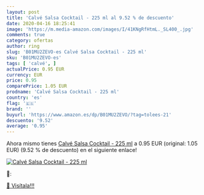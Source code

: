 ```yaml
---
layout: post
title: 'Calvé Salsa Cocktail - 225 ml al 9.52 % de descuento'
date: 2020-04-16 18:25:41
image: 'https://m.media-amazon.com/images/I/41KNgRfHtmL._SL400_.jpg'
comments: true
category: ofertas
author: ring
slug: 'B01MU2ZEVO-es Calvé Salsa Cocktail - 225 ml'
sku: 'B01MU2ZEVO-es'
tags: [ 'calvé', ]
actualPrice: 0.95 EUR
currency: EUR
price: 0.95
comparePrice: 1.05 EUR
prodname: 'Calvé Salsa Cocktail - 225 ml'
country: 'es'
flag: '🇪🇸'
brand: ''
buyurl: 'https://www.amazon.es/dp/B01MU2ZEVO/?tag=tolees-21'
descuento: '9.52'
average: '0.95'
---
```


Ahora mismo tienes [Calvé Salsa Cocktail - 225 ml](https://www.amazon.es/dp/B01MU2ZEVO/?tag=tolees-21) a 0.95 EUR (original: 1.05 EUR) (9.52 %  de descuento) en el siguiente enlace!

[![Calvé Salsa Cocktail - 225 ml](https://m.media-amazon.com/images/I/41KNgRfHtmL._SL400_.jpg)](https://www.amazon.es/dp/B01MU2ZEVO/?tag=tolees-21)

🔎:


[🛒 Visítala!!!](https://www.amazon.es/dp/B01MU2ZEVO/?tag=tolees-21)
